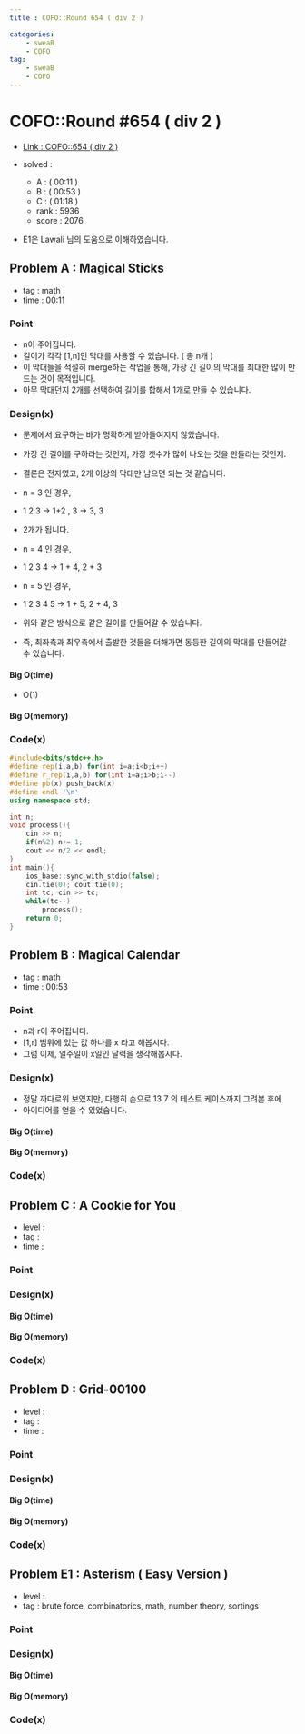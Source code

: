 ```yaml
---
title : COFO::Round 654 ( div 2 )

categories:
    - sweaB
    - COFO
tag:
    - sweaB
    - COFO
---
```

# COFO::Round #654 ( div 2 )
- [Link : COFO::654 ( div 2 ) ](https://codeforces.com/contest/1371)
- solved : 
  - A :  ( 00:11 )
  - B :  ( 00:53 )
  - C :  ( 01:18 )
  - rank : 5936
  - score : 2076

- E1은 Lawali 님의 도움으로 이해하였습니다.

## Problem A : Magical Sticks

- tag : math
- time : 00:11

### Point
- n이 주어집니다.
- 길이가 각각 [1,n]인 막대를 사용할 수 있습니다. ( 총 n개 )
- 이 막대들을 적절히 merge하는 작업을 통해, 가장 긴 길이의 막대를 최대한 많이 만드는 것이 목적입니다.
- 아무 막대던지 2개를 선택하여 길이를 합해서 1개로 만들 수 있습니다.

### Design(x)
- 문제에서 요구하는 바가 명확하게 받아들여지지 않았습니다.
- 가장 긴 길이를 구하라는 것인지, 가장 갯수가 많이 나오는 것을 만들라는 것인지.
- 결론은 전자였고, 2개 이상의 막대만 남으면 되는 것 같습니다.

- n = 3 인 경우,
- 1 2 3 -> 1+2 , 3 -> 3, 3 
- 2개가 됩니다.

- n = 4 인 경우,
- 1 2 3 4 -> 1 + 4, 2 + 3

- n = 5 인 경우,
- 1 2 3 4 5 -> 1 + 5, 2 + 4, 3 

- 위와 같은 방식으로 같은 길이를 만들어갈 수 있습니다.
- 즉, 최좌측과 최우측에서 출발한 것들을 더해가면 동등한 길이의 막대를 만들어갈 수 있습니다.

#### Big O(time)
- O(1)

#### Big O(memory)

### Code(x)

```cpp
#include<bits/stdc++.h>
#define rep(i,a,b) for(int i=a;i<b;i++)
#define r_rep(i,a,b) for(int i=a;i>b;i--)
#define pb(x) push_back(x)
#define endl '\n'
using namespace std;

int n;
void process(){
    cin >> n;
    if(n%2) n+= 1;
    cout << n/2 << endl;
}
int main(){
    ios_base::sync_with_stdio(false);
    cin.tie(0); cout.tie(0);
    int tc; cin >> tc;
    while(tc--)
        process();
    return 0;
}
```

## Problem B : Magical Calendar

- tag : math
- time : 00:53

### Point
- n과 r이 주어집니다.
- [1,r] 범위에 있는 값 하나를 x 라고 해봅시다.
- 그럼 이제, 일주일이 x일인 달력을 생각해봅시다.


### Design(x)
- 정말 까다로워 보였지만, 다행히 손으로 13 7 의 테스트 케이스까지 그려본 후에
- 아이디어를 얻을 수 있었습니다.

#### Big O(time)

#### Big O(memory)

### Code(x)

## Problem C : A Cookie for You

- level :
- tag :
- time :

### Point

### Design(x)

#### Big O(time)

#### Big O(memory)

### Code(x)

## Problem D : Grid-00100

- level :
- tag :
- time :

### Point

### Design(x)

#### Big O(time)

#### Big O(memory)

### Code(x)

## Problem E1 : Asterism ( Easy Version )

- level :
- tag : brute force, combinatorics, math, number theory, sortings

### Point


### Design(x)

#### Big O(time)

#### Big O(memory)

### Code(x)
